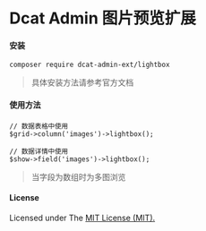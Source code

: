 # Dcat Admin 图片预览扩展

#### 安装
```
composer require dcat-admin-ext/lightbox
```

>具体安装方法请参考官方文档

#### 使用方法
```$xslt
// 数据表格中使用
$grid->column('images')->lightbox();

// 数据详情中使用
$show->field('images')->lightbox();
```

>当字段为数组时为多图浏览

#### License

Licensed under The [MIT License (MIT). ](https://github.com/dcat-admin-ext/lightbox/blob/master/LICENSE)


